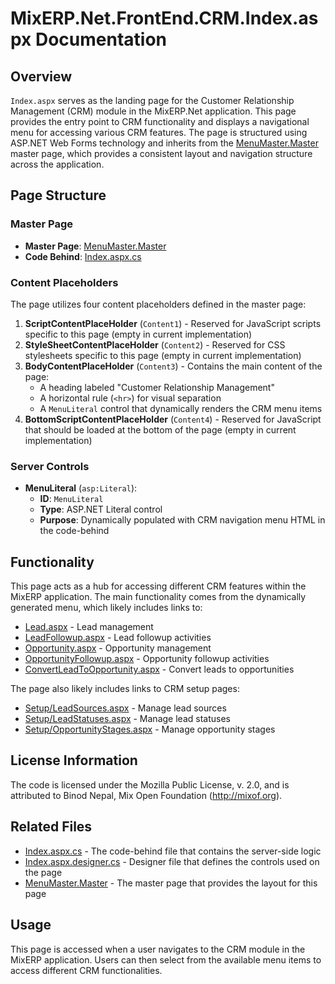 # MixERP.Net.FrontEnd.CRM.Index.aspx Documentation

## Overview

`Index.aspx` serves as the landing page for the Customer Relationship Management (CRM) module in the MixERP.Net application. This page provides the entry point to CRM functionality and displays a navigational menu for accessing various CRM features. The page is structured using ASP.NET Web Forms technology and inherits from the [MenuMaster.Master](../MenuMaster.Master.md) master page, which provides a consistent layout and navigation structure across the application.

## Page Structure

### Master Page

- **Master Page**: [MenuMaster.Master](../MenuMaster.Master.md)
- **Code Behind**: [Index.aspx.cs](Index.aspx.cs.md)

### Content Placeholders

The page utilizes four content placeholders defined in the master page:

1. **ScriptContentPlaceHolder** (`Content1`) - Reserved for JavaScript scripts specific to this page (empty in current implementation)
2. **StyleSheetContentPlaceHolder** (`Content2`) - Reserved for CSS stylesheets specific to this page (empty in current implementation)
3. **BodyContentPlaceHolder** (`Content3`) - Contains the main content of the page:
   - A heading labeled "Customer Relationship Management"
   - A horizontal rule (`<hr>`) for visual separation
   - A `MenuLiteral` control that dynamically renders the CRM menu items
4. **BottomScriptContentPlaceHolder** (`Content4`) - Reserved for JavaScript that should be loaded at the bottom of the page (empty in current implementation)

### Server Controls

- **MenuLiteral** (`asp:Literal`):
  - **ID**: `MenuLiteral`
  - **Type**: ASP.NET Literal control
  - **Purpose**: Dynamically populated with CRM navigation menu HTML in the code-behind

## Functionality

This page acts as a hub for accessing different CRM features within the MixERP application. The main functionality comes from the dynamically generated menu, which likely includes links to:

- [Lead.aspx](Lead.aspx.md) - Lead management
- [LeadFollowup.aspx](LeadFollowup.aspx.md) - Lead followup activities
- [Opportunity.aspx](Opportunity.aspx.md) - Opportunity management
- [OpportunityFollowup.aspx](OpportunityFollowup.aspx.md) - Opportunity followup activities
- [ConvertLeadToOpportunity.aspx](ConvertLeadToOpportunity.aspx.md) - Convert leads to opportunities

The page also likely includes links to CRM setup pages:
- [Setup/LeadSources.aspx](Setup/LeadSources.aspx.md) - Manage lead sources
- [Setup/LeadStatuses.aspx](Setup/LeadStatuses.aspx.md) - Manage lead statuses
- [Setup/OpportunityStages.aspx](Setup/OpportunityStages.aspx.md) - Manage opportunity stages

## License Information

The code is licensed under the Mozilla Public License, v. 2.0, and is attributed to Binod Nepal, Mix Open Foundation (http://mixof.org).

## Related Files

- [Index.aspx.cs](Index.aspx.cs.md) - The code-behind file that contains the server-side logic
- [Index.aspx.designer.cs](Index.aspx.designer.cs.md) - Designer file that defines the controls used on the page
- [MenuMaster.Master](../MenuMaster.Master.md) - The master page that provides the layout for this page

## Usage

This page is accessed when a user navigates to the CRM module in the MixERP application. Users can then select from the available menu items to access different CRM functionalities.